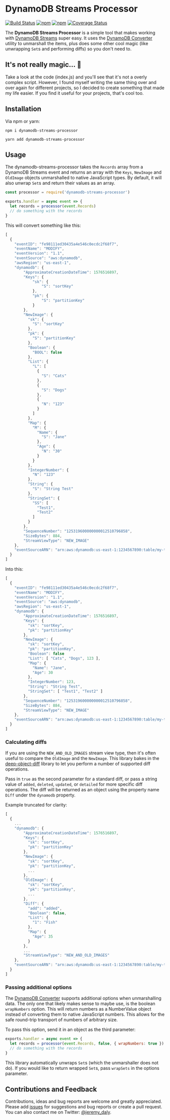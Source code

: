 # DynamoDB Streams Processor

[![Build Status](https://travis-ci.org/jeremydaly/dynamodb-streams-processor.svg?branch=master)](https://travis-ci.org/jeremydaly/dynamodb-streams-processor)
[![npm](https://img.shields.io/npm/v/dynamodb-streams-processor.svg)](https://www.npmjs.com/package/dynamodb-streams-processor)
[![npm](https://img.shields.io/npm/l/dynamodb-streams-processor.svg)](https://www.npmjs.com/package/dynamodb-streams-processor)
[![Coverage Status](https://coveralls.io/repos/github/jeremydaly/dynamodb-streams-processor/badge.svg?branch=master)](https://coveralls.io/github/jeremydaly/dynamodb-streams-processor?branch=master)

The **DynamoDB Streams Processor** is a simple tool that makes working with [DynamoDB Streams](https://docs.aws.amazon.com/amazondynamodb/latest/developerguide/Streams.html) super easy. It uses the
[DynamoDB Converter](https://docs.aws.amazon.com/AWSJavaScriptSDK/latest/AWS/DynamoDB/Converter.html) utility to unmarshall the items, plus does some other cool magic (like unwrapping `Set`s and performing diffs) so you don't need to.

## It's not really magic... 🧙
Take a look at the code (index.js) and you'll see that it's not a overly complex script. However, I found myself writing the same thing over and over again for different projects, so I decided to create something that made my life easier. If you find it useful for your projects, that's cool too.

## Installation
Via npm or yarn:
```
npm i dynamodb-streams-processor
```
```
yarn add dynamodb-streams-processor
```

## Usage

The dynamodb-streams-processor takes the `Records` array from a DynamoDB Streams event and returns an array with the `Keys`, `NewImage` and `OldImage` objects unmarshalled to native JavaScript types. By default, it will also unwrap `Set`s and return their values as an array.

```javascript
const processor = require('dynamodb-streams-processor')

exports.handler = async event => {
  let records = processor(event.Records)
  // do something with the records
}
```

This will convert something like this:

```javascript
[
  {
    "eventID": "fe98111ed30435a4e546c0ecdc2f68f7",
    "eventName": "MODIFY",
    "eventVersion": "1.1",
    "eventSource": "aws:dynamodb",
    "awsRegion": "us-east-1",
    "dynamodb": {
        "ApproximateCreationDateTime": 1576516897,
        "Keys": {
            "sk": {
                "S": "sortKey"
            },
            "pk": {
                "S": "partitionKey"
            }
        },
        "NewImage": {
          "sk": {
            "S": "sortKey"
          },
          "pk": {
            "S": "partitionKey"
          },
          "Boolean": {
            "BOOL": false
          },
          "List": {
            "L": [
              {
                "S": "Cats"
              },
              {
                "S": "Dogs"
              },
              {
                "N": "123"
              }
            ]
          },
          "Map": {
            "M": {
              "Name": {
                "S": "Jane"
              },
              "Age": {
                "N": "30"
              }
            }
          },
          "IntegerNumber": {
            "N": "123"
          },
          "String": {
            "S": "String Test"
          },
          "StringSet": {
            "SS": [
              "Test1",
              "Test2"
            ]
          }
        },
        "SequenceNumber": "125319600000000012510796858",
        "SizeBytes": 884,
        "StreamViewType": "NEW_IMAGE"
    },
    "eventSourceARN": "arn:aws:dynamodb:us-east-1:1234567890:table/my-table/stream/2019-12-16T00:00:00.000"
  }
]
```

Into this:

```javascript
[
  {
    "eventID": "fe98111ed30435a4e546c0ecdc2f68f7",
    "eventName": "MODIFY",
    "eventVersion": "1.1",
    "eventSource": "aws:dynamodb",
    "awsRegion": "us-east-1",
    "dynamodb": {
        "ApproximateCreationDateTime": 1576516897,
        "Keys": {
          "sk": "sortKey",
          "pk": "partitionKey"
        },
        "NewImage": {
          "sk": "sortKey",
          "pk": "partitionKey",
          "Boolean": false
          "List": [ "Cats", "Dogs", 123 ],
          "Map": {
            "Name": "Jane",
            "Age": 30
          },
          "IntegerNumber": 123,
          "String": "String Test",
          "StringSet": [ "Test1", "Test2" ]
        },
        "SequenceNumber": "125319600000000012510796858",
        "SizeBytes": 884,
        "StreamViewType": "NEW_IMAGE"
    },
    "eventSourceARN": "arn:aws:dynamodb:us-east-1:1234567890:table/my-table/stream/2019-12-16T00:00:00.000"
  }
]
```

### Calculating diffs

If you are using the `NEW_AND_OLD_IMAGES` stream view type, then it's often useful to compare the `OldImage` and the `NewImage`. This library bakes in the [deep-object-diff](https://github.com/mattphillips/deep-object-diff) library to let you perform a number of supported diff operations.

Pass in `true` as the second parameter for a standard diff, or pass a string value of `added`, `deleted`, `updated`, or `detailed` for more specific diff operations. The diff will be returned as an object using the property name `Diff` under the `dynamodb` property.

Example truncated for clarity:
```javascript
[
  {
    ...
    "dynamodb": {
        "ApproximateCreationDateTime": 1576516897,
        "Keys": {
          "sk": "sortKey",
          "pk": "partitionKey"
        },
        "NewImage": {
          "sk": "sortKey",
          "pk": "partitionKey",
          ...
        },
        "OldImage": {
          "sk": "sortKey",
          "pk": "partitionKey",
          ...
        },
        "Diff": {
          "add": "added",
          "Boolean": false,
          "List": {
            "1": "Fish"
          },
          "Map": {
            "Age": 35
          }
        },
        ...
        "StreamViewType": "NEW_AND_OLD_IMAGES"
    },
    "eventSourceARN": "arn:aws:dynamodb:us-east-1:1234567890:table/my-table/stream/2019-12-16T00:00:00.000"
  }
]
```

### Passing additional options
The [DynamoDB Converter](https://docs.aws.amazon.com/AWSJavaScriptSDK/latest/AWS/DynamoDB/Converter.html) supports additional options when unmarshalling data. The only one that likely makes sense to maybe use, is the boolean `wrapNumbers` option. This will return numbers as a NumberValue object instead of converting them to native JavaScript numbers. This allows for the safe round-trip transport of numbers of arbitrary size.

To pass this option, send it in an object as the third parameter:

```javascript
exports.handler = async event => {
  let records = processor(event.Records, false, { wrapNumbers: true })
  // do something with the records
}
```

This library automatically unwraps `Set`s (which the unmarshaller does not do). If you would like to return wrapped `Set`s, pass `wrapSets` in the options parameter.

## Contributions and Feedback
Contributions, ideas and bug reports are welcome and greatly appreciated. Please add [issues](https://github.com/jeremydaly/dynamodb-streams-processor/issues) for suggestions and bug reports or create a pull request. You can also contact me on Twitter: [@jeremy_daly](https://twitter.com/jeremy_daly).
